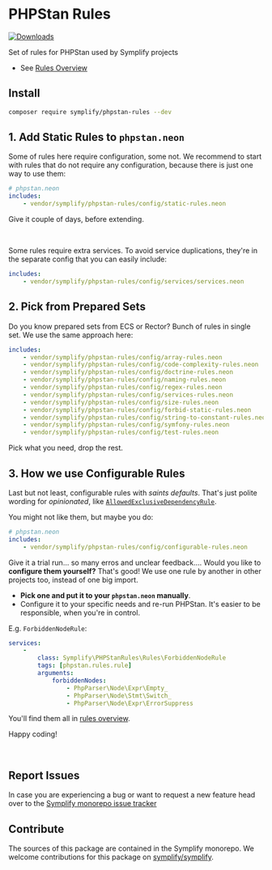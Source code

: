 # PHPStan Rules

[![Downloads](https://img.shields.io/packagist/dt/symplify/phpstan-rules.svg?style=flat-square)](https://packagist.org/packages/symplify/phpstan-rules/stats)

Set of rules for PHPStan used by Symplify projects

- See [Rules Overview](docs/rules_overview.md)

## Install

```bash
composer require symplify/phpstan-rules --dev
```

## 1. Add Static Rules to `phpstan.neon`

Some of rules here require configuration, some not. We recommend to start with rules that do not require any configuration, because there is just one way to use them:

```yaml
# phpstan.neon
includes:
    - vendor/symplify/phpstan-rules/config/static-rules.neon
```

Give it couple of days, before extending.

<br>

Some rules require extra services. To avoid service duplications, they're in the separate config that you can easily include:

```yaml
includes:
    - vendor/symplify/phpstan-rules/config/services/services.neon
```

## 2. Pick from Prepared Sets

Do you know prepared sets from ECS or Rector? Bunch of rules in single set. We use the same approach here:

```yaml
includes:
    - vendor/symplify/phpstan-rules/config/array-rules.neon
    - vendor/symplify/phpstan-rules/config/code-complexity-rules.neon
    - vendor/symplify/phpstan-rules/config/doctrine-rules.neon
    - vendor/symplify/phpstan-rules/config/naming-rules.neon
    - vendor/symplify/phpstan-rules/config/regex-rules.neon
    - vendor/symplify/phpstan-rules/config/services-rules.neon
    - vendor/symplify/phpstan-rules/config/size-rules.neon
    - vendor/symplify/phpstan-rules/config/forbid-static-rules.neon
    - vendor/symplify/phpstan-rules/config/string-to-constant-rules.neon
    - vendor/symplify/phpstan-rules/config/symfony-rules.neon
    - vendor/symplify/phpstan-rules/config/test-rules.neon
```

Pick what you need, drop the rest.

## 3. How we use Configurable Rules

Last but not least, configurable rules with *saints defaults*. That's just polite wording for *opinionated*, like [`AllowedExclusiveDependencyRule`](https://github.com/symplify/phpstan-rules/blob/main/docs/rules_overview.md#allowedexclusivedependencyrule).

You might not like them, but maybe you do:

```yaml
# phpstan.neon
includes:
    - vendor/symplify/phpstan-rules/config/configurable-rules.neon
```

Give it a trial run... so many erros and unclear feedback.... Would you like to **configure them yourself?**
That's good! We use one rule by another in other projects too, instead of one big import.

- **Pick one and put it to your `phpstan.neon` manually**.
- Configure it to your specific needs and re-run PHPStan. It's easier to be responsible, when you're in control.

E.g. `ForbiddenNodeRule`:

```yaml
services:
    -
        class: Symplify\PHPStanRules\Rules\ForbiddenNodeRule
        tags: [phpstan.rules.rule]
        arguments:
            forbiddenNodes:
                - PhpParser\Node\Expr\Empty_
                - PhpParser\Node\Stmt\Switch_
                - PhpParser\Node\Expr\ErrorSuppress
```

You'll find them all in [rules overview](docs/rules_overview.md).

Happy coding!

<br>

## Report Issues

In case you are experiencing a bug or want to request a new feature head over to the [Symplify monorepo issue tracker](https://github.com/symplify/symplify/issues)

## Contribute

The sources of this package are contained in the Symplify monorepo. We welcome contributions for this package on [symplify/symplify](https://github.com/symplify/symplify).
